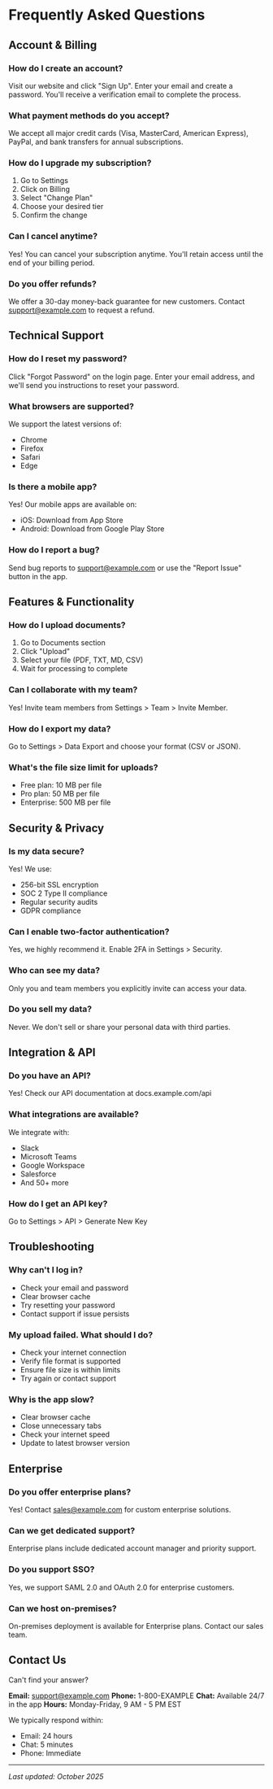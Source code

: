 # Frequently Asked Questions

## Account & Billing

### How do I create an account?
Visit our website and click "Sign Up". Enter your email and create a password. You'll receive a verification email to complete the process.

### What payment methods do you accept?
We accept all major credit cards (Visa, MasterCard, American Express), PayPal, and bank transfers for annual subscriptions.

### How do I upgrade my subscription?
1. Go to Settings
2. Click on Billing
3. Select "Change Plan"
4. Choose your desired tier
5. Confirm the change

### Can I cancel anytime?
Yes! You can cancel your subscription anytime. You'll retain access until the end of your billing period.

### Do you offer refunds?
We offer a 30-day money-back guarantee for new customers. Contact support@example.com to request a refund.

## Technical Support

### How do I reset my password?
Click "Forgot Password" on the login page. Enter your email address, and we'll send you instructions to reset your password.

### What browsers are supported?
We support the latest versions of:
- Chrome
- Firefox
- Safari
- Edge

### Is there a mobile app?
Yes! Our mobile apps are available on:
- iOS: Download from App Store
- Android: Download from Google Play Store

### How do I report a bug?
Send bug reports to support@example.com or use the "Report Issue" button in the app.

## Features & Functionality

### How do I upload documents?
1. Go to Documents section
2. Click "Upload"
3. Select your file (PDF, TXT, MD, CSV)
4. Wait for processing to complete

### Can I collaborate with my team?
Yes! Invite team members from Settings > Team > Invite Member.

### How do I export my data?
Go to Settings > Data Export and choose your format (CSV or JSON).

### What's the file size limit for uploads?
- Free plan: 10 MB per file
- Pro plan: 50 MB per file
- Enterprise: 500 MB per file

## Security & Privacy

### Is my data secure?
Yes! We use:
- 256-bit SSL encryption
- SOC 2 Type II compliance
- Regular security audits
- GDPR compliance

### Can I enable two-factor authentication?
Yes, we highly recommend it. Enable 2FA in Settings > Security.

### Who can see my data?
Only you and team members you explicitly invite can access your data.

### Do you sell my data?
Never. We don't sell or share your personal data with third parties.

## Integration & API

### Do you have an API?
Yes! Check our API documentation at docs.example.com/api

### What integrations are available?
We integrate with:
- Slack
- Microsoft Teams
- Google Workspace
- Salesforce
- And 50+ more

### How do I get an API key?
Go to Settings > API > Generate New Key

## Troubleshooting

### Why can't I log in?
- Check your email and password
- Clear browser cache
- Try resetting your password
- Contact support if issue persists

### My upload failed. What should I do?
- Check your internet connection
- Verify file format is supported
- Ensure file size is within limits
- Try again or contact support

### Why is the app slow?
- Clear browser cache
- Close unnecessary tabs
- Check your internet speed
- Update to latest browser version

## Enterprise

### Do you offer enterprise plans?
Yes! Contact sales@example.com for custom enterprise solutions.

### Can we get dedicated support?
Enterprise plans include dedicated account manager and priority support.

### Do you support SSO?
Yes, we support SAML 2.0 and OAuth 2.0 for enterprise customers.

### Can we host on-premises?
On-premises deployment is available for Enterprise plans. Contact our sales team.

## Contact Us

Can't find your answer?

**Email:** support@example.com
**Phone:** 1-800-EXAMPLE
**Chat:** Available 24/7 in the app
**Hours:** Monday-Friday, 9 AM - 5 PM EST

We typically respond within:
- Email: 24 hours
- Chat: 5 minutes
- Phone: Immediate

---

*Last updated: October 2025*

